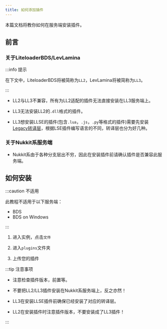 ```yaml
---
title: 如何添加插件
---
```


本篇文档将教你如何在服务端安装插件。

## 前言

### 关于LiteloaderBDS/LevLamina

:::info 提示

在下文中，LiteloaderBDS将被简称为`LL2`，LevLamina将被简称为`LL3`。

:::

+ LL2与LL3不兼容，所有为LL2适配的插件无法直接安装在LL3服务端上。

+ LL3无法安装LL2的`.dll`格式的插件。

+ LL3想安装LLSE的插件(包含`.lua`，`.js`，`.py`等格式的插件)需要先安装[Legacy转译层](https://github.com/LiteLDev/LegacyScriptEngine)，根据LSE插件编写语言的不同，转译层也分为好几种。

### 关于Nukkit系服务端

+ Nukkit系由于各种分支层出不穷，因此在安装插件前请确认插件是否兼容此服务端。

## 如何安装

:::caution 不适用

此教程不适用于以下服务端：

- BDS
- BDS on Windows

:::

1. 进入实例，点击`文件`

2. 进入`plugins`文件夹

3. 上传您的插件

:::tip 注意事项

+ 注意检查插件版本，前置等。

+ 不要把LL2/LL3插件安装在Nukkit系服务端上，反之亦然！

+ LL3在安装LLSE插件前确保已经安装了对应的转译层。

+ LL2在安装插件时注意插件版本，不要安装成了LL3插件！

:::
